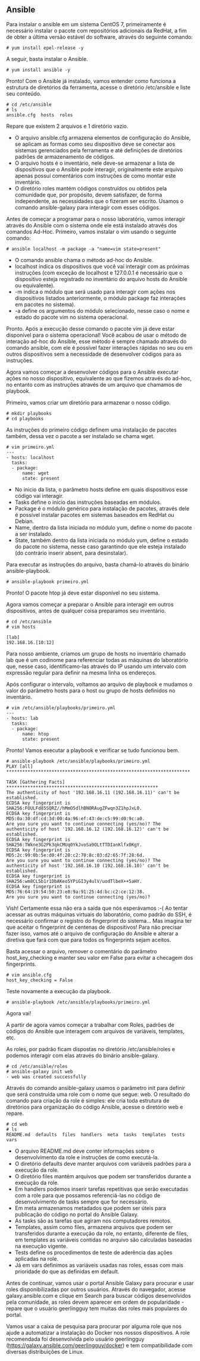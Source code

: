 ## Ansible

Para instalar o ansible em um sistema CentOS 7, primeiramente é necessário instalar o pacote com repositórios adicionais da RedHat, a fim de obter a última versão estável do software, através do seguinte comando:

```
# yum install epel-release -y
```

A seguir, basta instalar o Ansible.

```
# yum install ansible -y
```

Pronto!
Com o Ansible já instalado, vamos entender como funciona a estrutura de diretórios da ferramenta, acesse o diretório /etc/ansible e liste seu conteúdo.

```
# cd /etc/ansible
# ls
ansible.cfg  hosts  roles
```

Repare que existem 2 arquivos e 1 diretório vazio.

* O arquivo ansible.cfg armazena elementos de configuração do Ansible, se aplicam as formas como seu dispositivo deve se conectar aos sistemas gerenciados pela ferramenta e até definições de diretórios padrões de armazenamento de códigos.
* O arquivo hosts é o inventário, nele deve-se armazenar a lista de dispositivos que o Ansible pode interagir, originalmente este arquivo apenas possuí comentários com instruções de como montar este inventário.
* O diretório roles mantém códigos construídos ou obtidos pela comunidade que, por propósito, devem satisfazer, de forma independente, as necessidades que o fizeram ser escrito. Usamos o comando ansible-galaxy para interagir com esses códigos.


Antes de começar a programar para o nosso laboratório, vamos interagir através do Ansible com o sistema onde ele está instalado através dos comandos Ad-Hoc.
Primeiro, vamos instalar o vim usando o seguinte comando:

```
# ansible localhost -m package -a "name=vim state=present"
```

* O comando ansible chama o método ad-hoc do Ansible.
* localhost indica os dispositivos que você vai interagir com as próximas instruções (com exceção de localhost e 127.0.0.1 é necessário que o dispositivo esteja registrado no inventário do arquivo hosts do Ansible ou equivalente).
* -m indica o módulo que será usado para interagir com ações nos dispositivos listados anteriormente, o módulo package faz interações em pacotes no sistema).
* -a define os argumentos do módulo selecionado, nesse caso o nome e estado do pacote vim no sistema operacional.


Pronto. Após a execução desse comando o pacote vim já deve estar disponível para o sistema operacional!
Você acabou de usar o método de interação ad-hoc do Ansible, esse método é sempre chamado através do comando ansible, com ele é possível fazer interações rápidas no seu ou em outros dispositivos sem a necessidade de desenvolver códigos para as instruções.

Agora vamos começar a desenvolver códigos para o Ansible executar ações no nosso dispositivo, equivalente ao que fizemos através do ad-hoc, no entanto com as instruções através de um arquivo que chamamos de playbook.

Primeiro, vamos criar um diretório para armazenar o nosso código.

```
# mkdir playbooks
# cd playbooks
```

As instruções do primeiro código definem uma instalação de pacotes também, dessa vez o pacote a ser instalado se chama wget.

```
# vim primeiro.yml
---
- hosts: localhost
  tasks:
  - package:
      name: wget
      state: present
```

* No inicio da lista, o parâmetro hosts define em quais dispositivos esse código vai interagir.
* Tasks define o inicio das instruções baseadas em módulos.
* Package é o módulo genérico para instalação de pacotes, através dele é possível instalar pacotes em sistemas baseados em RedHat ou Debian.
* Name, dentro da lista iniciada no módulo yum, define o nome do pacote a ser instalado.
* State, também dentro da lista iniciada no módulo yum, define o estado do pacote no sistema, nesse caso garantindo que ele esteja instalado (do contrário inserir absent, para desinstalar).


Para executar as instruções do arquivo, basta chamá-lo através do binário ansible-playbook.

```
# ansible-playbook primeiro.yml
```

Pronto! O pacote htop já deve estar disponível no seu sistema.

Agora vamos começar a preparar o Ansible para interagir em outros dispositivos, antes de qualquer coisa preparamos seu inventário.

```
# cd /etc/ansible
# vim hosts

[lab]
192.168.16.[10:12]
```

Para nosso ambiente, criamos um grupo de hosts no inventário chamado lab que é um codinome para referenciar todas as máquinas do laboratório que, nesse caso, identificamo-las através do IP usando um intervalo com expressão regular para definir na mesma linha os endereços.

Após configurar o intervalo, voltamos ao arquivo de playbook e mudamos o valor do parâmetro hosts para o host ou grupo de hosts definidos no inventário.

```
# vim /etc/ansible/playbooks/primeiro.yml
---
- hosts: lab
  tasks:
  - package:
      name: htop
      state: present
```

Pronto!
Vamos executar a playbook e verificar se tudo funcionou bem.

```
# ansible-playbook /etc/ansible/playbooks/primeiro.yml
PLAY [all] *********************************************************************

TASK [Gathering Facts] *********************************************************
The authenticity of host '192.168.16.11 (192.168.16.11)' can't be established.
ECDSA key fingerprint is SHA256:FOULFd85SQRZ//hMmO5dlhBNORAugZFwqn3Z1hpJxL0.
ECDSA key fingerprint is MD5:0a:30:df:cd:3d:00:4a:96:ef:43:de:c5:99:d0:9c:a0.
Are you sure you want to continue connecting (yes/no)? The authenticity of host '192.168.16.12 (192.168.16.12)' can't be established.
ECDSA key fingerprint is SHA256:TWkne3G2Pk3qkCMUq0YkJvoSa9OLtTTDIanKlfx0KgY.
ECDSA key fingerprint is MD5:2c:99:0b:5e:d0:4f:20:c2:70:8c:03:d2:65:7f:28:6d.
Are you sure you want to continue connecting (yes/no)? The authenticity of host '192.168.16.10 (192.168.16.10)' can't be established.
ECDSA key fingerprint is SHA256:wm8CL5b1r1DbAKeo5YPiGI3y4ulV/uodTlbeX++5aHY.
ECDSA key fingerprint is MD5:76:64:19:54:50:23:e8:9a:91:25:4d:bc:c2:ce:12:38.
Are you sure you want to continue connecting (yes/no)?
```

Vish!
Certamente essa não era a saída que nós esperávamos :-(
Ao tentar acessar as outras máquinas virtuais do laboratório, como padrão do SSH, é necessário confirmar o registro do fingerprint do sistema... Mas imagina ter que aceitar o fingerprint de centenas de dispositivos! Para não precisar fazer isso, vamos até o arquivo de configuração do Ansible e alterar a diretiva que fará com que para todos os fingerprints sejam aceitos.

Basta acessar o arquivo, remover o comentário do parâmetro host_key_checking e manter seu valor em False para evitar a checagem dos fingerprints.

```
# vim ansible.cfg
host_key_checking = False
```

Teste novamente a execução da playbook.

```
# ansible-playbook /etc/ansible/playbooks/primeiro.yml
```

Agora vai!

A partir de agora vamos começar a trabalhar com Roles, padrões de códigos do Ansible que interagem com arquivos de variáveis, templates, etc.

As roles, por padrão ficam dispostas no diretório /etc/ansible/roles e podemos interagir com elas através do binário ansible-galaxy.

```
# cd /etc/ansible/roles
# ansible-galaxy init web
- web was created successfully
```

Através do comando ansible-galaxy usamos o parâmetro init para definir que será construída uma role com o nome que segue: web. O resultado do comando para criação da role é simples: ele cria toda estrutura de diretórios para organização do código Ansible, acesse o diretório web e repare.

```
# cd web
# ls
README.md  defaults  files  handlers  meta  tasks  templates  tests  vars
```

* O arquivo README.md deve conter informações sobre o desenvolvimento da role e instruções de como executá-la.
* O diretório defaults deve manter arquivos com variáveis padrões para a execução da role.
* O diretório files mantém arquivos que podem ser transferidos durante a execução da role.
* Em handlers podemos inserir tarefas repetitivas que serão executadas com a role para que possamos referenciá-las no código de desenvolvimento de tasks sempre que for necessário.
* Em meta armazenamos metadados que podem ser úteis para publicação do código no portal do Ansible Galaxy.
* As tasks são as tarefas que agiram nos computadores remotos.
* Templates, assim como files, armazena arquivos que podem ser transferidos durante a execução da role, no entanto, diferente de files, em templates as variáveis contidas no arquivo são calculadas baseadas na execução vigente.
* Tests define os procedimentos de teste de aderência das ações aplicadas na role.
* Já em vars definimos as variáveis usadas nas roles, essas com mais prioridade do que as definidas em default.


Antes de continuar, vamos usar o portal Ansible Galaxy para procurar e usar roles disponibilizadas por outros usuários. Através do navegador, acesse galaxy.ansible.com e clique em Search para buscar códigos desenvolvidos pela comunidade, as roles devem aparecer em ordem de popularidade - repare que o usuário geerlingguy tem muitas das roles mais populares do portal.

Vamos usar a caixa de pesquisa para procurar por alguma role que nos ajude a automatizar a instalação do Docker nos nossos dispositivos. A role recomendada foi desenvolvida pelo usuário geerlingguy (https://galaxy.ansible.com/geerlingguy/docker) e tem compatibilidade com diversas distribuições de Linux.
